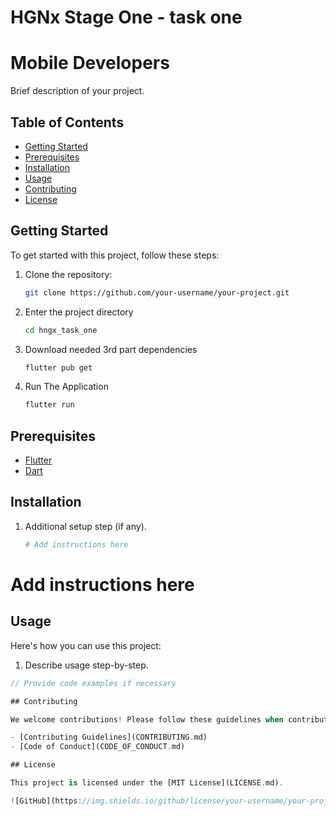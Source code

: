 # HGNx Stage One - task one
# Mobile Developers

Brief description of your project.

## Table of Contents

- [Getting Started](#getting-started)
- [Prerequisites](#prerequisites)
- [Installation](#installation)
- [Usage](#usage)
- [Contributing](#contributing)
- [License](#license)


## Getting Started

To get started with this project, follow these steps:

1. Clone the repository:

   ```bash
   git clone https://github.com/your-username/your-project.git

2. Enter the project directory
    ```bash
    cd hngx_task_one
3. Download needed 3rd part dependencies
    ```bash
    flutter pub get
4. Run The Application
    ```bash
    flutter run

## Prerequisites

- [Flutter](https://flutter.dev/) 
- [Dart](https://dart.dev/) 

## Installation

1. Additional setup step (if any).

   ```bash
   # Add instructions here
# Add instructions here

## Usage

Here's how you can use this project:

1. Describe usage step-by-step.

```dart
// Provide code examples if necessary

## Contributing

We welcome contributions! Please follow these guidelines when contributing:

- [Contributing Guidelines](CONTRIBUTING.md)
- [Code of Conduct](CODE_OF_CONDUCT.md)

## License

This project is licensed under the [MIT License](LICENSE.md).

![GitHub](https://img.shields.io/github/license/your-username/your-project)
